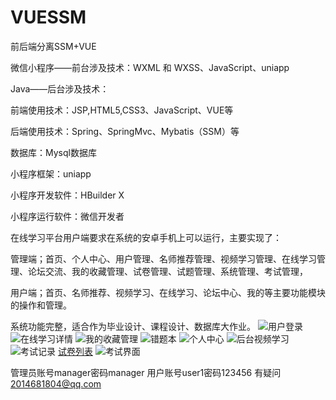 # VUESSM
前后端分离SSM+VUE

微信小程序——前台涉及技术：WXML 和 WXSS、JavaScript、uniapp

Java——后台涉及技术：

前端使用技术：JSP,HTML5,CSS3、JavaScript、VUE等

后端使用技术：Spring、SpringMvc、Mybatis（SSM）等

数据库：Mysql数据库

小程序框架：uniapp

小程序开发软件：HBuilder X

小程序运行软件：微信开发者

在线学习平台用户端要求在系统的安卓手机上可以运行，主要实现了：

管理端；首页、个人中心、用户管理、名师推荐管理、视频学习管理、在线学习管理、论坛交流、我的收藏管理、试卷管理、试题管理、系统管理、考试管理，

用户端；首页、名师推荐、视频学习、在线学习、论坛中心、我的等主要功能模块的操作和管理。

系统功能完整，适合作为毕业设计、课程设计、数据库大作业。
![用户登录](https://user-images.githubusercontent.com/68308548/168415525-0a8ef80f-59ac-4697-a324-b9a98e45186e.jpg)
![在线学习详情](https://user-images.githubusercontent.com/68308548/168415535-c35c9a09-9730-4058-ba98-eb4c3a878bca.jpg)
![我的收藏管理](https://user-images.githubusercontent.com/68308548/168415537-b67fd66e-3ef1-4b5a-abd7-3d43c1285233.jpg)
![错题本](https://user-images.githubusercontent.com/68308548/168415551-16f5b278-43e9-47a8-94f7-6271f141630a.jpg)
![个人中心](https://user-images.githubusercontent.com/68308548/168415554-8577f92a-d80a-4ab7-8bc5-d3a57a3be82d.jpg)
![后台视频学习](https://user-images.githubusercontent.com/68308548/168415556-40a1dd44-ba50-46dc-8b1f-55926bda2a8b.jpg)
![考试记录](https://user-images.githubusercontent.com/68308548/168415564-c6d44461-7db8-48cb-a057-3a4ad8d225bc.jpg)
[试卷列表](https://user-images.githubusercontent.com/68308548/168415539-6fbf42a2-bd04-46d6-b2a6-200a59611817.jpg)
![考试界面](https://user-images.githubusercontent.com/68308548/168415717-7f473b3a-808a-44b4-9ecf-bd1930267d13.jpg)

管理员账号manager密码manager
用户账号user1密码123456
有疑问 2014681804@qq.com

